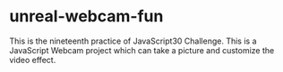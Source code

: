 # unreal-webcam-fun
This is the nineteenth practice of JavaScript30 Challenge.  This is a JavaScript Webcam project which can take a picture and customize the video effect.
